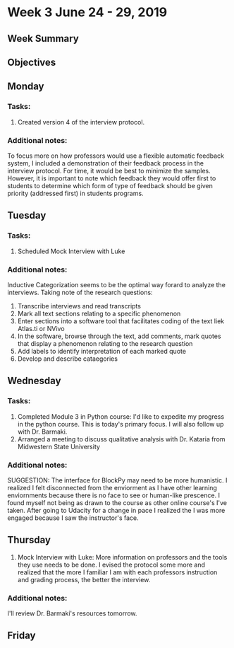 # Week 3 June 24 - 29, 2019
## Week Summary

## Objectives

## Monday 
### Tasks:
1. Created version 4 of the interview protocol.
### Additional notes:
To focus more on how professors would use a flexible automatic feedback system, I included a demonstration of their feedback process in the interview protocol. For time, it would be best to minimize the samples. However, it is important to note which feedback they would offer first to students to determine which form of type of feedback should be given priority (addressed first) in students programs.

## Tuesday 
### Tasks:
1. Scheduled Mock Interview with Luke
### Additional notes:
Inductive Categorization seems to be the optimal way forard to analyze the interviews. Taking note of the research questions:
1. Transcribe interviews and read transcripts
2. Mark all text sections relating to a specific phenomenon 
3. Enter sections into a software tool that facilitates coding of the text liek Atlas.ti or NVivo
4. In the software, browse through the text, add comments, mark quotes that display a phenomenon relating to the research question
5. Add labels to identify interpretation of each marked quote
6. Develop and describe cataegories 

## Wednesday 
### Tasks:
1. Completed Module 3 in Python course: I'd like to expedite my progress in the python course. This is today's primary focus. I will also follow up with Dr. Barmaki.
2. Arranged a meeting to discuss qualitative analysis with Dr. Kataria from Midwestern State University
### Additional notes:
SUGGESTION: The interface for BlockPy may need to be more humanistic. I realized I felt disconnected from the enviorment as I have other learning enviornments because there is no face to see or human-like prescence. I found myself not being as drawn to the course as other online course's I've taken. After going to Udacity for a change in pace I realized the I was more engaged because I saw the instructor's face. 

## Thursday 
1. Mock Interview with Luke: More information on professors and the tools they use needs to be done. I evised the protocol some more and realized that the more I familiar I am with each professors instruction and grading process, the better the interview. 

### Additional notes:
I'll review Dr. Barmaki's resources tomorrow.

## Friday 
